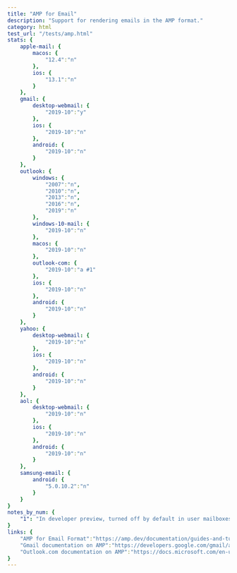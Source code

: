 ```yaml
---
title: "AMP for Email"
description: "Support for rendering emails in the AMP format."
category: html
test_url: "/tests/amp.html"
stats: {
	apple-mail: {
		macos: {
			"12.4":"n"
		},
		ios: {
			"13.1":"n"
		}
	},
	gmail: {
		desktop-webmail: {
			"2019-10":"y"
		},
		ios: {
			"2019-10":"n"
		},
		android: {
			"2019-10":"n"
		}
	},
	outlook: {
		windows: {
			"2007":"n",
			"2010":"n",
			"2013":"n",
			"2016":"n",
			"2019":"n"
		},
		windows-10-mail: {
			"2019-10":"n"
		},
		macos: {
			"2019-10":"n"
		},
		outlook-com: {
			"2019-10":"a #1"
		},
		ios: {
			"2019-10":"n"
		},
		android: {
			"2019-10":"n"
		}
	},
	yahoo: {
		desktop-webmail: {
			"2019-10":"n"
		},
		ios: {
			"2019-10":"n"
		},
		android: {
			"2019-10":"n"
		}
	},
	aol: {
		desktop-webmail: {
			"2019-10":"n"
		},
		ios: {
			"2019-10":"n"
		},
		android: {
			"2019-10":"n"
		}
	},
	samsung-email: {
		android: {
			"5.0.10.2":"n"
		}
	}
}
notes_by_num: {
    "1": "In developer preview, turned off by default in user mailboxes."
}
links: {
	"AMP for Email Format":"https://amp.dev/documentation/guides-and-tutorials/learn/email-spec/amp-email-format/?format=email",
	"Gmail documentation on AMP":"https://developers.google.com/gmail/ampemail",
	"Outlook.com documentation on AMP":"https://docs.microsoft.com/en-us/outlook/amphtml/"
}
---
```

